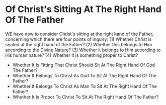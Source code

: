 # Of Christ's Sitting At The Right Hand Of The Father

WE have now to consider Christ's sitting at the right hand of the Father, concerning which there are four points of inquiry:
(1) Whether Christ is seated at the right hand of the Father?
(2) Whether this belongs to Him according to the Divine Nature?
(3) Whether it belongs to Him according to His human nature?
(4) Whether it is something proper to Christ?

* Whether It Is Fitting That Christ Should Sit At The Right Hand Of God The Father?
* Whether It Belongs To Christ As God To Sit At The Right Hand Of The Father?
* Whether It Belongs To Christ As Man To Sit At The Right Hand Of The Father?
* Whether It Is Proper To Christ To Sit At The Right Hand Of The Father?